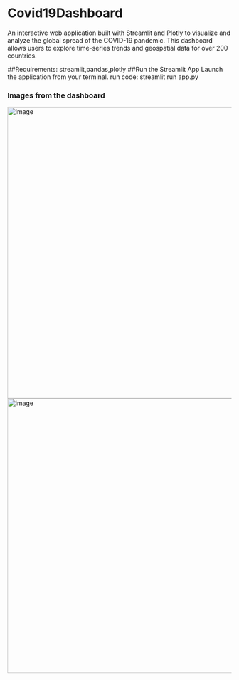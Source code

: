 # Covid19Dashboard


An interactive web application built with Streamlit and Plotly to visualize and analyze the global spread of the COVID-19 pandemic. This dashboard allows users to explore time-series trends and geospatial data for over 200 countries.

##Requirements: 
streamlit,pandas,plotly 
##Run the Streamlit App
Launch the application from your terminal.
run code:  streamlit run app.py
### Images from the dashboard
<img width="1447" height="655" alt="image" src="https://github.com/user-attachments/assets/82bb6f01-3df0-4aef-8a2a-64f2b7d59c18" />
<img width="1386" height="617" alt="image" src="https://github.com/user-attachments/assets/2a2fb7e2-b13a-4d89-906f-85b50a67db03" />
